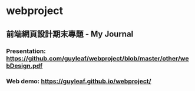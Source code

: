 # webproject
## 前端網頁設計期末專題 - My Journal
### Presentation: https://github.com/guyleaf/webproject/blob/master/other/webDesign.pdf
### Web demo: https://guyleaf.github.io/webproject/
